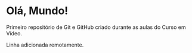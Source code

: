 # Olá, Mundo!
 Primeiro repositório de Git e GitHub criado durante as aulas do Curso em Vídeo.
 
 Linha adicionada remotamente.
